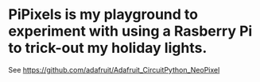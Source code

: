 # PiPixels is my playground to experiment with using a Rasberry Pi to trick-out my holiday lights.

See https://github.com/adafruit/Adafruit_CircuitPython_NeoPixel
